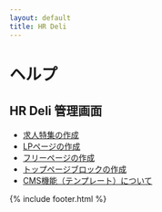 ```yaml
---
layout: default
title: HR Deli
---
```


# ヘルプ
<!--### 導入までに関するご質問
* 独自ドメイン
-->

## HR Deli 管理画面
* [求人特集の作成](https://e2info.github.io/hrdeli-docs/manual/special_feature.html)
* [LPページの作成](https://e2info.github.io/hrdeli-docs/manual/lp.html)
* [フリーページの作成](https://e2info.github.io/hrdeli-docs/manual/contents.html)
* [トップページブロックの作成](https://e2info.github.io/hrdeli-docs/manual/top_block.html)
* [CMS機能（テンプレート）について](https://e2info.github.io/hrdeli-docs/manual/cms.html)

<!--* PORTERS 同期エラー
    * [PORTERS マッピングエラーとは？](https://e2info.github.io/hrdeli-docs/manual/sync_error.html#description)
    * [PORTERS マッピングエラーを解消したい](https://e2info.github.io/hrdeli-docs/manual/sync_error.html#cancellation)
* PORTERS連携エラー
    * [PORTERS 連携エラーとは？](https://e2info.github.io/hrdeli-docs/manual/update_error.html#description)
    * [PORTERS 連携エラーを解消したい](https://e2info.github.io/hrdeli-docs/manual/update_error.html#cancellation)-->

{% include footer.html %}
